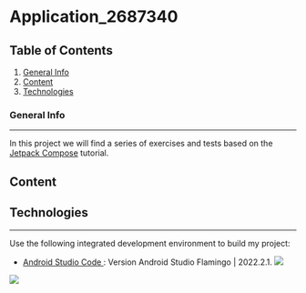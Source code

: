 # Application_2687340

## Table of Contents
1. [ General Info ](#general-info)
2. [ Content ](#content)
3. [ Technologies ](#technologies)
   
### General Info
***
In this project we will find a series of exercises and tests based on the [Jetpack Compose](https://developer.android.com/jetpack/compose/tutorial?hl=es-419) tutorial.

## Content



## Technologies
***
Use the following integrated development environment to build my project:
* [Android Studio Code ](https://www.jetbrains.com/idea/download/?section=windows): Version Android Studio Flamingo | 2022.2.1.
![](https://github.com/lis309/Application_2687340/assets/127986044/91b5becf-1b50-4e36-a138-8fe18751bfe4)

<kbd>
  <img src="[/images/picture.jpg](https://www.united-internet.de/fileadmin/user_upload/Brands/Downloads/Logo_IONOS_by.jpg)https://www.united-internet.de/fileadmin/user_upload/Brands/Downloads/Logo_IONOS_by.jpg" />
</kbd>
